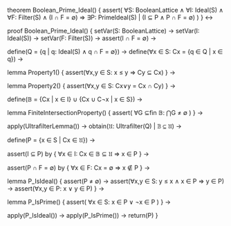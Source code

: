 theorem Boolean_Prime_Ideal() {
  assert(
    ∀S: BooleanLattice ∧ ∀I: Ideal(S) ∧ ∀F: Filter(S) ∧ (I ∩ F = ∅) ⇒
    ∃P: PrimeIdeal(S) | (I ⊆ P ∧ P ∩ F = ∅)
  )
} ↔

proof Boolean_Prime_Ideal() {
  setVar(S: BooleanLattice) →
  setVar(I: Ideal(S)) →
  setVar(F: Filter(S)) →
  assert(I ∩ F = ∅) →
  
  define(Q = {q | q: Ideal(S) ∧ q ∩ F = ∅}) →
  define(∀x ∈ S: Cx = {q ∈ Q | x ∈ q}) →
  
  lemma Property1() {
    assert(∀x,y ∈ S: x ≤ y ⇒ Cy ⊆ Cx)
  } →
  
  lemma Property2() {
    assert(∀x,y ∈ S: Cx∨y = Cx ∩ Cy)
  } →
  
  define(𝔹 = {Cx | x ∈ I} ∪ {Cx ∪ C¬x | x ∈ S}) →
  
  lemma FiniteIntersectionProperty() {
    assert(
      ∀G ⊆fin 𝔹: ⋂G ≠ ∅
    )
  } →
  
  apply(UltrafilterLemma()) →
  obtain(𝔘: Ultrafilter(Q) | 𝔹 ⊆ 𝔘) →
  
  define(P = {x ∈ S | Cx ∈ 𝔘}) →
  
  assert(I ⊆ P) by {
    ∀x ∈ I: Cx ∈ 𝔹 ⊆ 𝔘 ⇒ x ∈ P
  } →
  
  assert(P ∩ F = ∅) by {
    ∀x ∈ F: Cx = ∅ ⇒ x ∉ P
  } →
  
  lemma P_IsIdeal() {
    assert(P ≠ ∅) →
    assert(∀x,y ∈ S: y ≤ x ∧ x ∈ P ⇒ y ∈ P) →
    assert(∀x,y ∈ P: x ∨ y ∈ P)
  } →
  
  lemma P_IsPrime() {
    assert(
      ∀x ∈ S: x ∈ P ∨ ¬x ∈ P
    )
  } →
  
  apply(P_IsIdeal()) →
  apply(P_IsPrime()) →
  return(P)
}